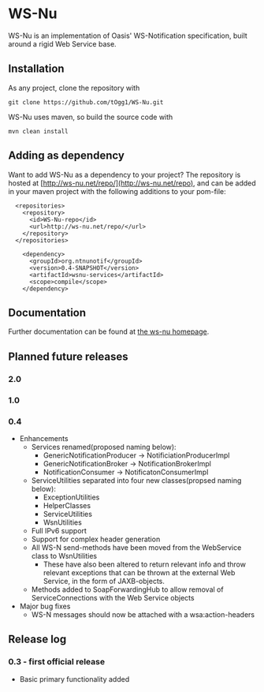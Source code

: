 # WS-Nu

WS-Nu is an implementation of Oasis' WS-Notification specification, built around a rigid Web Service base.

## Installation

As any project, clone the repository with

```
git clone https://github.com/tOgg1/WS-Nu.git
```

WS-Nu uses maven, so build the source code with 

```
mvn clean install
```

## Adding as dependency

Want to add WS-Nu as a dependency to your project? The repository is hosted at [http://ws-nu.net/repo/](http://ws-nu.net/repo), and can be added in your maven project 
with the following additions to your pom-file:

```
  <repositories>
    <repository>
      <id>WS-Nu-repo</id>
      <url>http://ws-nu.net/repo/</url>
    </repository>
  </repositories>
```

```
    <dependency>
      <groupId>org.ntnunotif</groupId>
      <version>0.4-SNAPSHOT</version>
      <artifactId>wsnu-services</artifactId>
      <scope>compile</scope>
    </dependency>
```

## Documentation

Further documentation can be found at [the ws-nu homepage](http://ws-nu.net).

## Planned future releases

### 2.0

### 1.0

### 0.4

* Enhancements
  * Services renamed(proposed naming below):
    * GenericNotificationProducer -> NotificiationProducerImpl
    * GenericNotificationBroker -> NotificationBrokerImpl
    * NotificationConsumer -> NotificatonConsumerImpl
  * ServiceUtilities separated into four new classes(propsed naming below):
    * ExceptionUtilities
    * HelperClasses
    * ServiceUtilities
    * WsnUtilities
  * Full IPv6 support
  * Support for complex header generation 
  * All WS-N send-methods have been moved from the WebService class to WsnUtilities
    * These have also been altered to return relevant info and throw relevant exceptions that can be thrown at the external Web Service, in the form of JAXB-objects.
  * Methods added to SoapForwardingHub to allow removal of ServiceConnections with the Web Service objects
* Major bug fixes
  * WS-N messages should now be attached with a wsa:action-headers
  
## Release log

### 0.3 - first official release 

* Basic primary functionality added

